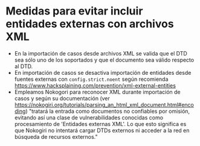 # Medidas para evitar incluir entidades externas con archivos XML

* En la importación de casos desde archivos XML se valida que el DTD 
  sea sólo uno de los soportados y que el documento sea válido respecto al DTD.
* En importación de casos se desactiva importación de entidades desde 
  fuentes externas con `config.strict.noent` según recomienda
  <https://www.hacksplaining.com/prevention/xml-external-entities>
* Empleamos Nokogori para reconocer XML durante importación de casos y según 
  su documentación (ver https://nokogiri.org/tutorials/parsing_an_html_xml_document.html#encoding)
  "tratará la entrada como documentos no confiables por omisión, 
  evitando así una clase de vulnerabilidades conocidas como procesamiento 
  de 'Entidades externas XML'.  Lo que esto significa es que Nokogiri no 
  intentará cargar DTDs externos ni acceder a la red en búsqueda de recursos
  externos."
 
